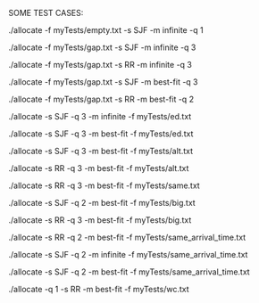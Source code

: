 SOME TEST CASES:

./allocate -f myTests/empty.txt -s SJF -m infinite -q 1

./allocate -f myTests/gap.txt -s SJF -m infinite -q 3

./allocate -f myTests/gap.txt -s RR -m infinite -q 3

./allocate -f myTests/gap.txt -s SJF -m best-fit -q 3

./allocate -f myTests/gap.txt -s RR -m best-fit -q 2

./allocate -s SJF -q 3 -m infinite -f myTests/ed.txt

./allocate -s SJF -q 3 -m best-fit -f myTests/ed.txt

./allocate -s SJF -q 3 -m best-fit -f myTests/alt.txt

./allocate -s RR -q 3 -m best-fit -f myTests/alt.txt

./allocate -s RR -q 3 -m best-fit -f myTests/same.txt

./allocate -s SJF -q 2 -m best-fit -f myTests/big.txt

./allocate -s RR -q 3 -m best-fit -f myTests/big.txt

./allocate -s RR -q 2 -m best-fit -f myTests/same_arrival_time.txt

./allocate -s SJF -q 2 -m infinite -f myTests/same_arrival_time.txt

./allocate -s SJF -q 2 -m best-fit -f myTests/same_arrival_time.txt

./allocate -q 1 -s RR -m best-fit -f myTests/wc.txt
